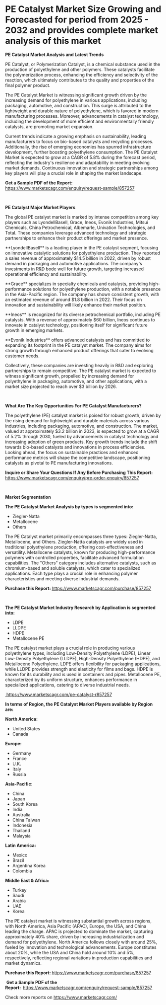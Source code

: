 <p><h1>PE Catalyst Market Size Growing and Forecasted for period from 2025 - 2032 and provides complete market analysis of this market</h1></p><p><strong>PE Catalyst Market Analysis and Latest Trends</strong></p>
<p><p>PE Catalyst, or Polymerization Catalyst, is a chemical substance used in the production of polyethylene and other polymers. These catalysts facilitate the polymerization process, enhancing the efficiency and selectivity of the reaction, which ultimately contributes to the quality and properties of the final polymer product.</p><p>The PE Catalyst Market is witnessing significant growth driven by the increasing demand for polyethylene in various applications, including packaging, automotive, and construction. This surge is attributed to the lightweight and durable nature of polyethylene, which is favored in modern manufacturing processes. Moreover, advancements in catalyst technology, including the development of more efficient and environmentally friendly catalysts, are promoting market expansion.</p><p>Current trends indicate a growing emphasis on sustainability, leading manufacturers to focus on bio-based catalysts and recycling processes. Additionally, the rise of emerging economies has spurred infrastructure development, further boosting polyethylene consumption. The PE Catalyst Market is expected to grow at a CAGR of 5.8% during the forecast period, reflecting the industry's resilience and adaptability in meeting evolving market demands. Continuous innovation and strategic partnerships among key players will play a crucial role in shaping the market landscape.</p></p>
<p><strong>Get a Sample PDF of the Report:&nbsp;</strong> <a href="https://www.marketscagr.com/enquiry/request-sample/857257?utm_campaign=2770&utm_medium=2&utm_source=Github&utm_content=ia&utm_term=01042025&utm_id=pe-catalyst">https://www.marketscagr.com/enquiry/request-sample/857257</a></p>
<p>&nbsp;</p>
<p><strong>PE Catalyst Major Market Players</strong></p>
<p><p>The global PE catalyst market is marked by intense competition among key players such as LyondellBasell, Grace, Ineos, Evonik Industries, Mitsui Chemicals, China Petrochemical, Albemarle, Univation Technologies, and Total. These companies leverage advanced technology and strategic partnerships to enhance their product offerings and market presence.</p><p>**LyondellBasell** is a leading player in the PE catalyst segment, focusing on innovative catalytic solutions for polyethylene production. They reported a sales revenue of approximately $14.5 billion in 2022, driven by robust demand in packaging and automotive applications. The company's investments in R&D bode well for future growth, targeting increased operational efficiency and sustainability.</p><p>**Grace** specializes in specialty chemicals and catalysts, providing high-performance solutions for polyethylene production, with a notable presence in the Asia-Pacific region. The company has shown consistent growth, with an estimated revenue of around $1.8 billion in 2022. Their focus on innovation and sustainability will likely enhance their market position.</p><p>**Ineos** is recognized for its diverse petrochemical portfolio, including PE catalysts. With a revenue of approximately $60 billion, Ineos continues to innovate in catalyst technology, positioning itself for significant future growth in emerging markets.</p><p>**Evonik Industries** offers advanced catalysts and has committed to expanding its footprint in the PE catalyst market. The company aims for strong growth through enhanced product offerings that cater to evolving customer needs.</p><p>Collectively, these companies are investing heavily in R&D and exploring partnerships to remain competitive. The PE catalyst market is expected to witness significant growth, propelled by increasing demand for polyethylene in packaging, automotive, and other applications, with a market size projected to reach over $3 billion by 2026.</p></p>
<p>&nbsp;</p>
<p><strong>What Are The Key Opportunities For PE Catalyst Manufacturers?</strong></p>
<p><p>The polyethylene (PE) catalyst market is poised for robust growth, driven by the rising demand for lightweight and durable materials across various industries, including packaging, automotive, and construction. The market, valued at approximately $3.2 billion in 2023, is expected to grow at a CAGR of 5.2% through 2030, fueled by advancements in catalyst technology and increasing adoption of green products. Key growth trends include the shift towards bio-based catalysts and innovations in process efficiencies. Looking ahead, the focus on sustainable practices and enhanced performance metrics will shape the competitive landscape, positioning catalysts as pivotal to PE manufacturing innovations.</p></p>
<p><strong>Inquire or Share Your Questions If Any Before Purchasing This Report:</strong> <a href="https://www.marketscagr.com/enquiry/pre-order-enquiry/857257?utm_campaign=2770&utm_medium=2&utm_source=Github&utm_content=ia&utm_term=01042025&utm_id=pe-catalyst">https://www.marketscagr.com/enquiry/pre-order-enquiry/857257</a></p>
<p>&nbsp;</p>
<p><strong>Market Segmentation</strong></p>
<p><strong>The PE Catalyst Market Analysis by types is segmented into:</strong></p>
<p><ul><li>Ziegler-Natta</li><li>Metallocene</li><li>Others</li></ul></p>
<p><p>The PE Catalyst market primarily encompasses three types: Ziegler-Natta, Metallocene, and Others. Ziegler-Natta catalysts are widely used in traditional polyethylene production, offering cost-effectiveness and versatility. Metallocene catalysts, known for producing high-performance polymers with controlled properties, facilitate advanced formulation capabilities. The "Others" category includes alternative catalysts, such as chromium-based and soluble catalysts, which cater to specialized applications. Each type plays a crucial role in enhancing polymer characteristics and meeting diverse industrial demands.</p></p>
<p><strong>Purchase this Report:&nbsp;</strong><a href="https://www.marketscagr.com/purchase/857257?utm_campaign=2770&utm_medium=2&utm_source=Github&utm_content=ia&utm_term=01042025&utm_id=pe-catalyst">https://www.marketscagr.com/purchase/857257</a></p>
<p>&nbsp;</p>
<p><strong>The PE Catalyst Market Industry Research by Application is segmented into:</strong></p>
<p><ul><li>LDPE</li><li>LLDPE</li><li>HDPE</li><li>Metallocene PE</li></ul></p>
<p><p>The PE catalyst market plays a crucial role in producing various polyethylene types, including Low-Density Polyethylene (LDPE), Linear Low-Density Polyethylene (LLDPE), High-Density Polyethylene (HDPE), and Metallocene Polyethylene. LDPE offers flexibility for packaging applications, while LLDPE provides strength and elasticity for films and bags. HDPE is known for its durability and is used in containers and pipes. Metallocene PE, characterized by its uniform structure, enhances performance in specialized applications, catering to diverse industrial needs.</p></p>
<p><a href="https://www.marketscagr.com/pe-catalyst-r857257?utm_campaign=2770&utm_medium=2&utm_source=Github&utm_content=ia&utm_term=01042025&utm_id=pe-catalyst">&nbsp;https://www.marketscagr.com/pe-catalyst-r857257</a></p>
<p><strong>In terms of Region, the PE Catalyst Market Players available by Region are:</strong></p>
<p>
    <p> <strong> North America: </strong>
        <ul>
            <li>United States</li>
            <li>Canada</li>
        </ul>
        </p> 
    <p> <strong> Europe: </strong>
        <ul>
            <li>Germany</li>
            <li>France</li>
            <li>U.K.</li>
            <li>Italy</li>
            <li>Russia</li>
        </ul>
        </p> 
    <p> <strong> Asia-Pacific: </strong>
        <ul>
            <li>China</li>
            <li>Japan</li>
            <li>South Korea</li>
            <li>India</li>
            <li>Australia</li>
            <li>China Taiwan</li>
            <li>Indonesia</li>
            <li>Thailand</li>
            <li>Malaysia</li>
        </ul>
        </p> 
    <p> <strong> Latin America: </strong>
        <ul>
            <li>Mexico</li>
            <li>Brazil</li>
            <li>Argentina Korea</li>
            <li>Colombia</li>
        </ul>
        </p> 
    <p> <strong> Middle East & Africa: </strong>
        <ul>
            <li>Turkey</li>
            <li>Saudi</li>
            <li>Arabia</li>
            <li>UAE</li>
            <li>Korea</li>
        </ul>
    </p>
    </p>
<p><p>The PE catalyst market is witnessing substantial growth across regions, with North America, Asia Pacific (APAC), Europe, the USA, and China leading the charge. APAC is projected to dominate the market, capturing approximately 40% share, driven by increasing industrialization and demand for polyethylene. North America follows closely with around 25%, fueled by innovation and technological advancements. Europe constitutes about 20%, while the USA and China hold around 10% and 5%, respectively, reflecting regional variations in production capabilities and market dynamics.</p></p>
<p><strong>Purchase this Report: </strong><a href="https://www.marketscagr.com/purchase/857257?utm_campaign=2770&utm_medium=2&utm_source=Github&utm_content=ia&utm_term=01042025&utm_id=pe-catalyst">https://www.marketscagr.com/purchase/857257</a></p>
<p>&nbsp;<strong>Get a Sample PDF of the Report:&nbsp;&nbsp;</strong><a href="https://www.marketscagr.com/enquiry/request-sample/857257?utm_campaign=2770&utm_medium=2&utm_source=Github&utm_content=ia&utm_term=01042025&utm_id=pe-catalyst">https://www.marketscagr.com/enquiry/request-sample/857257</a></p>
<p><strong></strong></p>
<p>Check more reports on <a href="https://www.marketscagr.com/?utm_campaign=2770&utm_medium=2&utm_source=Github&utm_content=ia&utm_term=01042025&utm_id=pe-catalyst">https://www.marketscagr.com/</a></p>